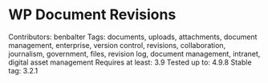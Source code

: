 # WP Document Revisions

Contributors: benbalter
Tags: documents, uploads, attachments, document management, enterprise, version control, revisions, collaboration, journalism, government, files, revision log, document management, intranet, digital asset management
Requires at least: 3.9
Tested up to: 4.9.8
Stable tag: 3.2.1
